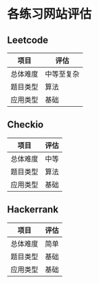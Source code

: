 # 各练习网站评估

## Leetcode

| 项目     | 评估       |
| -------- | ---------- |
| 总体难度 | 中等至复杂 |
| 题目类型 | 算法       |
| 应用类型 | 基础       |



## Checkio

| 项目     | 评估 |
| -------- | ---- |
| 总体难度 | 中等 |
| 题目类型 | 算法 |
| 应用类型 | 基础 |

## Hackerrank

| 项目     | 评估 |
| -------- | ---- |
| 总体难度 | 简单 |
| 题目类型 | 基础 |
| 应用类型 | 基础 |

